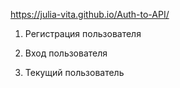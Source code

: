 https://julia-vita.github.io/Auth-to-API/

1. Регистрация пользователя

2. Вход пользователя

3. Текущий пользователь

